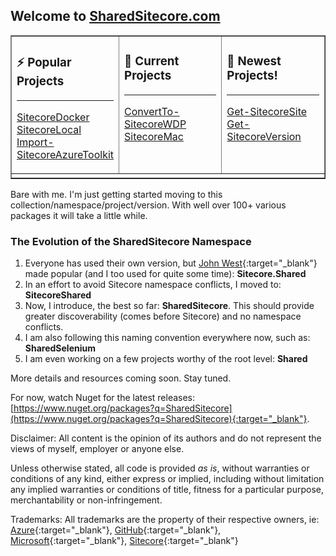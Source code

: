 ## Welcome to [SharedSitecore.com](/)

<center>
<table width="100%" border="1"><tr><td valign="top" width="33%">
  
### ⚡ Popular Projects

<hr>

  [SitecoreDocker](https://github.com/SharedSitecore/SitecoreDocker)<br/>
  [SitecoreLocal](https://github.com/SharedSitecore/SitecoreLocal)<br/>
  [Import-SitecoreAzureToolkit](https://github.com/SharedSitecore/Import-SitecoreAzureToolkit)<br/>
  
</td><td valign="top" width="33%">
  
### 🔭 Current Projects

<hr>

[ConvertTo-SitecoreWDP](https://github.com/SharedSitecore/ConvertTo-SitecoreWDP)<br/>
[SitecoreMac](https://github.com/SharedSitecore/SitecoreMac)<br/>

</td><td valign="top" width="33%">
  
### 👯 Newest Projects!
  
<hr>

[Get-SitecoreSite](https://github.com/SharedSitecore/Get-SitecoreSite)<br/>
[Get-SitecoreVersion](https://github.com/SharedSitecore/Get-SitecoreVersion)<br/>
  
</td></tr><tr><td width="100%" colspan="3">
  
  </td></tr>
</table>
</center>

Bare with me. I'm just getting started moving to this collection/namespace/project/version. With well over 100+ various packages it will take a little while.

### The Evolution of the SharedSitecore Namespace
1. Everyone has used their own version, but [John West](https://sitecorejohn.wordpress.com/){:target="_blank"} made popular (and I too used for quite some time): **Sitecore.Shared**
2. In an effort to avoid Sitecore namespace conflicts, I moved to: **SitecoreShared**
3. Now, I introduce, the best so far: **SharedSitecore**. This should provide greater discoverability (comes before Sitecore) and no namespace conflicts.
4. I am also following this naming convention everywhere now, such as: **SharedSelenium**
5. I am even working on a few projects worthy of the root level: **Shared**

More details and resources coming soon. Stay tuned.

For now, watch Nuget for the latest releases: [https://www.nuget.org/packages?q=SharedSitecore](https://www.nuget.org/packages?q=SharedSitecore){:target="_blank"}.

Disclaimer: All content is the opinion of its authors and do not represent the views of myself, employer or anyone else.

Unless otherwise stated, all code is provided *as is*, without warranties or conditions of any kind, either express or implied, including without limitation any implied warranties or conditions of title, fitness for a particular purpose, merchantability or non-infringement.

Trademarks: All trademarks are the property of their respective owners, ie: [Azure](https://azure.com){:target="_blank"}, [GitHub](https://github.com){:target="_blank"}, [Microsoft](https://microsoft.com){:target="_blank"}, [Sitecore](https://sitecore.com){:target="_blank"}
